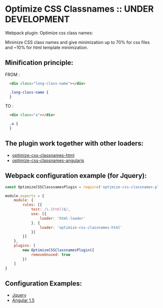 # Optimize CSS Classnames :: UNDER DEVELOPMENT

Webpack plugin: Optimize css class names:

Minimize CSS class names and give minimization up to 70% for css files
and ~10% for html template minimization.

## Minification principle:

FROM :
```html
  <div class="long-class-name"></div>
```
```css
  .long-class-name {
  }
```
TO :
```html
  <div class="a"></div>
```
```css
  .a {
  }
```

## The plugin work together with other loaders:

* [optimize-css-classnames-html](https://github.com/vreshch/optimize-css-classnames-html)
* [optimize-css-classnames-angularjs](https://github.com/vreshch/optimize-css-classnames-angularjs)

## Webpack configuration example (for Jquery):

```js
const OptimizeCSSClassnamesPlugin = require('optimize-css-classnames-plugin');

module.exports = {
    module: {
        rules: [{
            test: /\.(html)$/,
            use: [{
                loader: 'html-loader'
            }, {
                loader: 'optimize-css-classnames-html'
            }]
        }]
    },
    plugins: [
        new OptimizeCSSClassnamesPlugin({
            removeUnused: true
        })
    ]
}
```

## Configuration Examples:
* [Jquery](https://github.com/vreshch/optimize-css-classnames-examples/tree/master/1)
* [Angular 1.5](https://github.com/vreshch/optimize-css-classnames-examples/tree/master/2)

